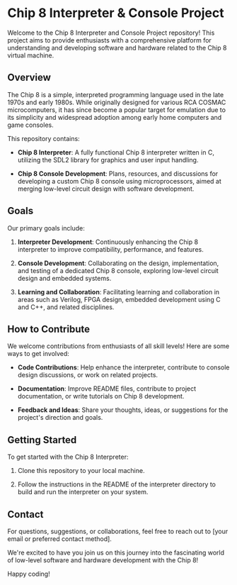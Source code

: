 # Chip 8 Interpreter & Console Project

Welcome to the Chip 8 Interpreter and Console Project repository! This project aims to provide enthusiasts with a comprehensive platform for understanding and developing software and hardware related to the Chip 8 virtual machine.

## Overview

The Chip 8 is a simple, interpreted programming language used in the late 1970s and early 1980s. While originally designed for various RCA COSMAC microcomputers, it has since become a popular target for emulation due to its simplicity and widespread adoption among early home computers and game consoles.

This repository contains:

- **Chip 8 Interpreter**: A fully functional Chip 8 interpreter written in C, utilizing the SDL2 library for graphics and user input handling.
  
- **Chip 8 Console Development**: Plans, resources, and discussions for developing a custom Chip 8 console using microprocessors, aimed at merging low-level circuit design with software development.

## Goals

Our primary goals include:

1. **Interpreter Development**: Continuously enhancing the Chip 8 interpreter to improve compatibility, performance, and features.
  
2. **Console Development**: Collaborating on the design, implementation, and testing of a dedicated Chip 8 console, exploring low-level circuit design and embedded systems.

3. **Learning and Collaboration**: Facilitating learning and collaboration in areas such as Verilog, FPGA design, embedded development using C and C++, and related disciplines.

## How to Contribute

We welcome contributions from enthusiasts of all skill levels! Here are some ways to get involved:

- **Code Contributions**: Help enhance the interpreter, contribute to console design discussions, or work on related projects.
  
- **Documentation**: Improve README files, contribute to project documentation, or write tutorials on Chip 8 development.
  
- **Feedback and Ideas**: Share your thoughts, ideas, or suggestions for the project's direction and goals.

## Getting Started

To get started with the Chip 8 Interpreter:

1. Clone this repository to your local machine.
  
2. Follow the instructions in the README of the interpreter directory to build and run the interpreter on your system.

## Contact

For questions, suggestions, or collaborations, feel free to reach out to [your email or preferred contact method].

We're excited to have you join us on this journey into the fascinating world of low-level software and hardware development with the Chip 8!

Happy coding!
